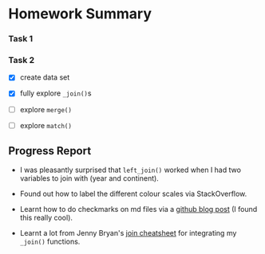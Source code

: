 # Homework Summary

### Task 1


### Task 2

- [X] create data set
- [X] fully explore `_join()`s
- [ ] explore `merge()`
- [ ] explore `match()`


## Progress Report

* I was pleasantly surprised that `left_join()` worked when I had two variables to join with (year and continent).

* Found out how to label the different colour scales via StackOverflow.

* Learnt how to do checkmarks on md files via a [github blog post](https://github.com/blog/1375-task-lists-in-gfm-issues-pulls-comments) (I found this really cool).

* Learnt a lot from Jenny Bryan's [join cheatsheet](http://stat545.com/bit001_dplyr-cheatsheet.html#anti_joinsuperheroes-publishers) for integrating my `_join()` functions.
